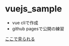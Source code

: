 # vuejs_sample

* vue cliで作成
* github pagesで公開の練習

[ここで見られる](https://takumi34.github.io/vuejs_sample/)